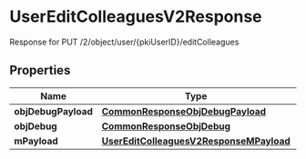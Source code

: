 

# UserEditColleaguesV2Response

Response for PUT /2/object/user/{pkiUserID}/editColleagues

## Properties

| Name | Type | Description | Notes |
|------------ | ------------- | ------------- | -------------|
|**objDebugPayload** | [**CommonResponseObjDebugPayload**](CommonResponseObjDebugPayload.md) |  |  |
|**objDebug** | [**CommonResponseObjDebug**](CommonResponseObjDebug.md) |  |  [optional] |
|**mPayload** | [**UserEditColleaguesV2ResponseMPayload**](UserEditColleaguesV2ResponseMPayload.md) |  |  |



